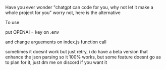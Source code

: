 Have you ever wonder "chatgpt can code for you, why not let it make a whole project for you"
worry not, here is the alternative

To use

put OPENAI = key on .env

and change arguements on index.js function call


sometimes it doesnt work but just retry, i do have a beta version that enhance the json parsing so it 100% works, but some feature doesnt go as to plan for it, just dm me on discord if you want it


